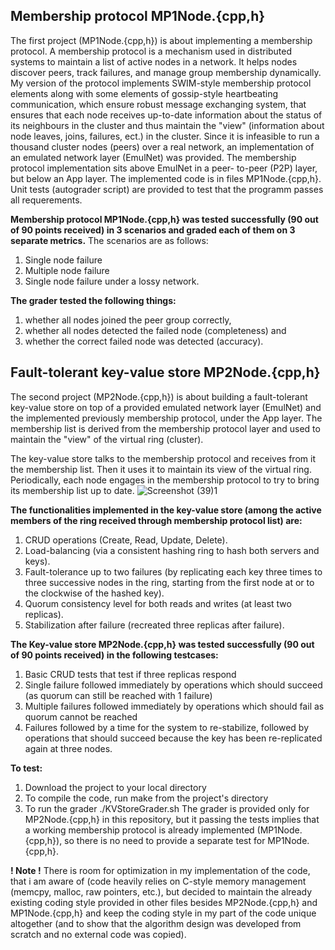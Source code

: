 ## Membership protocol MP1Node.{cpp,h}
The first project (MP1Node.{cpp,h})  is about implementing a membership protocol. A membership protocol is a mechanism used in distributed systems to maintain a list of active nodes in a network. It helps nodes discover peers, track failures, and manage group membership dynamically. My version of the protocol implements SWIM-style membership protocol elements along with some elements of gossip-style heartbeating communication, which ensure robust message exchanging system, that ensures that each node receives up-to-date information about the status of its neighbours in the cluster and thus maintain the "view" (information about node leaves, joins, failures, ect.) in the cluster.
Since it is infeasible to run a thousand cluster nodes (peers) over a real network, an implementation of an emulated network layer (EmulNet) was provided. The membership
protocol implementation sits above EmulNet in a peer- to-peer (P2P) layer, but below an App layer.
The implemented code is in files MP1Node.{cpp,h}. Unit tests (autograder script) are provided to test that the programm passes all requerements.
     
**Membership protocol MP1Node.{cpp,h} was tested successfully (90 out of 90 points received) in 3 scenarios and
graded each of them on 3 separate metrics.** The scenarios are as follows:
1. Single node failure
2. Multiple node failure
3. Single node failure under a lossy network.
   
**The grader tested the following things:**
1) whether all nodes joined the peer group correctly,
2) whether all nodes detected the failed node (completeness) and
3) whether the correct failed node was detected (accuracy).

## Fault-tolerant key-value store MP2Node.{cpp,h}
The second project (MP2Node.{cpp,h}) is about building a fault-tolerant key-value store on top of a provided emulated network layer (EmulNet) and the implemented previously membership protocol, under the App layer. The membership list is derived from the membership protocol layer and used to maintain the "view" of the virtual ring (cluster). 

The key-value store talks to the membership protocol and receives from it the membership list. Then it uses it to maintain its view of the virtual ring. Periodically, each node engages in the membership protocol to try to bring its membership list up to date.
![Screenshot (39)1](https://github.com/user-attachments/assets/c738442a-abe8-4d43-a468-5d8b9634351d)

**The functionalities implemented in the key-value store (among the active members of the ring received through membership protocol list) are:** 
1. CRUD operations (Create, Read, Update, Delete).
2. Load-balancing (via a consistent hashing ring to hash both servers and keys).
3. Fault-tolerance up to two failures (by replicating each key three times to three successive nodes
in the ring, starting from the first node at or to the clockwise of the hashed key).
4. Quorum consistency level for both reads and writes (at least two replicas).
5. Stabilization after failure (recreated three replicas after failure).

**The Key-value store MP2Node.{cpp,h} was tested successfully (90 out of 90 points received) in the following testcases:**
1. Basic CRUD tests that test if three replicas respond
2. Single failure followed immediately by operations which should succeed (as quorum can still be
reached with 1 failure)
3. Multiple failures followed immediately by operations which should fail as quorum cannot be
reached
4. Failures followed by a time for the system to re-stabilize, followed by operations that should
succeed because the key has been re-replicated again at three nodes.

**To test:**
1. Download the project to your local directory
2. To compile the code, run make from the project's directory
3. To run the grader ./KVStoreGrader.sh
The grader is provided only for MP2Node.{cpp,h} in this repository, but it passing the tests implies that a working membership protocol is already implemented (MP1Node.{cpp,h}), so there is no need to provide a separate test for MP1Node.{cpp,h}.
     
**! Note !**     There is room for optimization in my implementation of the code, that i am aware of (code heavily relies on C-style memory management (memcpy, malloc, raw pointers, etc.), but decided to maintain the already existing coding style provided in other files besides MP2Node.{cpp,h} and MP1Node.{cpp,h} and keep the coding style in my part of the code unique altogether (and to show that the algorithm design was developed from scratch and no external code was copied).

